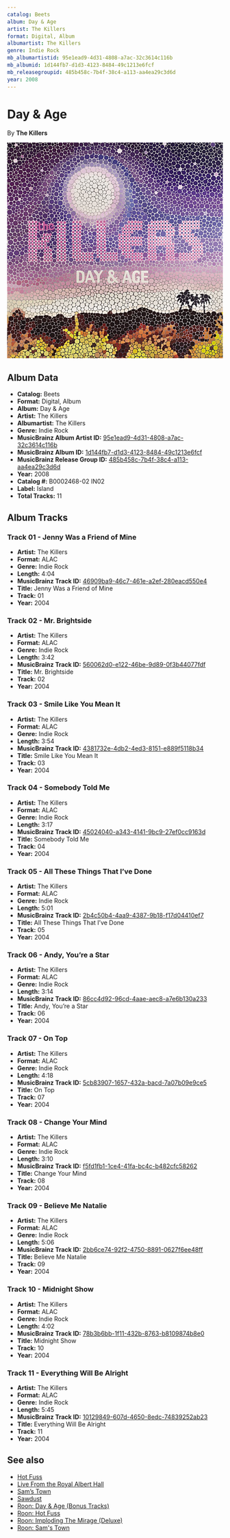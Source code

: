 ```yaml
---
catalog: Beets
album: Day & Age
artist: The Killers
format: Digital, Album
albumartist: The Killers
genre: Indie Rock
mb_albumartistid: 95e1ead9-4d31-4808-a7ac-32c3614c116b
mb_albumid: 1d144fb7-d1d3-4123-8484-49c1213e6fcf
mb_releasegroupid: 485b458c-7b4f-38c4-a113-aa4ea29c3d6d
year: 2008
---
```


# Day & Age

By **The Killers**

![](../../assets/beetscovers/The_Killers-Day_and_Age.jpg)

## Album Data

- **Catalog:** Beets
- **Format:** Digital, Album
- **Album:** Day & Age
- **Artist:** The Killers
- **Albumartist:** The Killers
- **Genre:** Indie Rock
- **MusicBrainz Album Artist ID:** [95e1ead9-4d31-4808-a7ac-32c3614c116b](https://musicbrainz.org/artist/95e1ead9-4d31-4808-a7ac-32c3614c116b)
- **MusicBrainz Album ID:** [1d144fb7-d1d3-4123-8484-49c1213e6fcf](https://musicbrainz.org/release/1d144fb7-d1d3-4123-8484-49c1213e6fcf)
- **MusicBrainz Release Group ID:** [485b458c-7b4f-38c4-a113-aa4ea29c3d6d](https://musicbrainz.org/release-group/485b458c-7b4f-38c4-a113-aa4ea29c3d6d)
- **Year:** 2008
- **Catalog #:** B0002468-02 IN02
- **Label:** Island
- **Total Tracks:** 11

## Album Tracks

### Track 01 - Jenny Was a Friend of Mine

- **Artist:** The Killers
- **Format:** ALAC
- **Genre:** Indie Rock
- **Length:** 4:04
- **MusicBrainz Track ID:** [46909ba9-46c7-461e-a2ef-280eacd550e4](https://musicbrainz.org/recording/46909ba9-46c7-461e-a2ef-280eacd550e4)
- **Title:** Jenny Was a Friend of Mine
- **Track:** 01
- **Year:** 2004

### Track 02 - Mr. Brightside

- **Artist:** The Killers
- **Format:** ALAC
- **Genre:** Indie Rock
- **Length:** 3:42
- **MusicBrainz Track ID:** [560062d0-e122-46be-9d89-0f3b44077fdf](https://musicbrainz.org/recording/560062d0-e122-46be-9d89-0f3b44077fdf)
- **Title:** Mr. Brightside
- **Track:** 02
- **Year:** 2004

### Track 03 - Smile Like You Mean It

- **Artist:** The Killers
- **Format:** ALAC
- **Genre:** Indie Rock
- **Length:** 3:54
- **MusicBrainz Track ID:** [4381732e-4db2-4ed3-8151-e889f5118b34](https://musicbrainz.org/recording/4381732e-4db2-4ed3-8151-e889f5118b34)
- **Title:** Smile Like You Mean It
- **Track:** 03
- **Year:** 2004

### Track 04 - Somebody Told Me

- **Artist:** The Killers
- **Format:** ALAC
- **Genre:** Indie Rock
- **Length:** 3:17
- **MusicBrainz Track ID:** [45024040-a343-4141-9bc9-27ef0cc9163d](https://musicbrainz.org/recording/45024040-a343-4141-9bc9-27ef0cc9163d)
- **Title:** Somebody Told Me
- **Track:** 04
- **Year:** 2004

### Track 05 - All These Things That I’ve Done

- **Artist:** The Killers
- **Format:** ALAC
- **Genre:** Indie Rock
- **Length:** 5:01
- **MusicBrainz Track ID:** [2b4c50b4-4aa9-4387-9b18-f17d04410ef7](https://musicbrainz.org/recording/2b4c50b4-4aa9-4387-9b18-f17d04410ef7)
- **Title:** All These Things That I’ve Done
- **Track:** 05
- **Year:** 2004

### Track 06 - Andy, You’re a Star

- **Artist:** The Killers
- **Format:** ALAC
- **Genre:** Indie Rock
- **Length:** 3:14
- **MusicBrainz Track ID:** [86cc4d92-96cd-4aae-aec8-a7e6b130a233](https://musicbrainz.org/recording/86cc4d92-96cd-4aae-aec8-a7e6b130a233)
- **Title:** Andy, You’re a Star
- **Track:** 06
- **Year:** 2004

### Track 07 - On Top

- **Artist:** The Killers
- **Format:** ALAC
- **Genre:** Indie Rock
- **Length:** 4:18
- **MusicBrainz Track ID:** [5cb83907-1657-432a-bacd-7a07b09e9ce5](https://musicbrainz.org/recording/5cb83907-1657-432a-bacd-7a07b09e9ce5)
- **Title:** On Top
- **Track:** 07
- **Year:** 2004

### Track 08 - Change Your Mind

- **Artist:** The Killers
- **Format:** ALAC
- **Genre:** Indie Rock
- **Length:** 3:10
- **MusicBrainz Track ID:** [f5fd1fb1-1ce4-41fa-bc4c-b482cfc58262](https://musicbrainz.org/recording/f5fd1fb1-1ce4-41fa-bc4c-b482cfc58262)
- **Title:** Change Your Mind
- **Track:** 08
- **Year:** 2004

### Track 09 - Believe Me Natalie

- **Artist:** The Killers
- **Format:** ALAC
- **Genre:** Indie Rock
- **Length:** 5:06
- **MusicBrainz Track ID:** [2bb6ce74-92f2-4750-8891-0627f6ee48ff](https://musicbrainz.org/recording/2bb6ce74-92f2-4750-8891-0627f6ee48ff)
- **Title:** Believe Me Natalie
- **Track:** 09
- **Year:** 2004

### Track 10 - Midnight Show

- **Artist:** The Killers
- **Format:** ALAC
- **Genre:** Indie Rock
- **Length:** 4:02
- **MusicBrainz Track ID:** [78b3b6bb-1f11-432b-8763-b8109874b8e0](https://musicbrainz.org/recording/78b3b6bb-1f11-432b-8763-b8109874b8e0)
- **Title:** Midnight Show
- **Track:** 10
- **Year:** 2004

### Track 11 - Everything Will Be Alright

- **Artist:** The Killers
- **Format:** ALAC
- **Genre:** Indie Rock
- **Length:** 5:45
- **MusicBrainz Track ID:** [10129849-607d-4650-8edc-74839252ab23](https://musicbrainz.org/recording/10129849-607d-4650-8edc-74839252ab23)
- **Title:** Everything Will Be Alright
- **Track:** 11
- **Year:** 2004


## See also

- [Hot Fuss](Hot_Fuss.md)
- [Live From the Royal Albert Hall](Live_From_the_Royal_Albert_Hall.md)
- [Sam’s Town](Sam’s_Town.md)
- [Sawdust](Sawdust.md)
- [Roon: Day & Age (Bonus Tracks)](../../Roon/The_Killers/Day_and_Age_Bonus_Tracks.md)
- [Roon: Hot Fuss](../../Roon/The_Killers/Hot_Fuss.md)
- [Roon: Imploding The Mirage (Deluxe)](../../Roon/The_Killers/Imploding_The_Mirage_Deluxe.md)
- [Roon: Sam's Town](../../Roon/The_Killers/Sams_Town.md)
